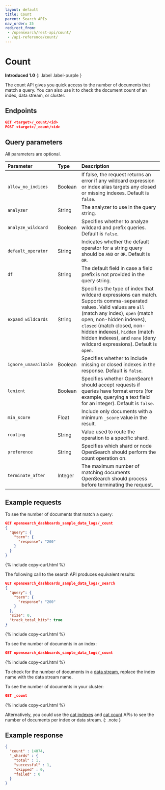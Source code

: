 ```yaml
---
layout: default
title: Count
parent: Search APIs
nav_order: 35
redirect_from:
 - /opensearch/rest-api/count/
 - /api-reference/count/
---
```


# Count
**Introduced 1.0**
{: .label .label-purple }

The count API gives you quick access to the number of documents that match a query.
You can also use it to check the document count of an index, data stream, or cluster.


## Endpoints

```json
GET <target>/_count/<id>
POST <target>/_count/<id>
```


## Query parameters

All parameters are optional.

Parameter | Type | Description
:--- | :--- | :---
`allow_no_indices` | Boolean | If false, the request returns an error if any wildcard expression or index alias targets any closed or missing indexes. Default is `false`.
`analyzer` | String | The analyzer to use in the query string.
`analyze_wildcard` | Boolean | Specifies whether to analyze wildcard and prefix queries. Default is `false`.
`default_operator` | String | Indicates whether the default operator for a string query should be `AND` or `OR`. Default is `OR`.
`df` | String | The default field in case a field prefix is not provided in the query string.
`expand_wildcards` | String | Specifies the type of index that wildcard expressions can match. Supports comma-separated values. Valid values are `all` (match any index), `open` (match open, non-hidden indexes), `closed` (match closed, non-hidden indexes), `hidden` (match hidden indexes), and `none` (deny wildcard expressions). Default is `open`.
`ignore_unavailable` | Boolean | Specifies whether to include missing or closed indexes in the response. Default is `false`.
`lenient` | Boolean | Specifies whether OpenSearch should accept requests if queries have format errors (for example, querying a text field for an integer). Default is `false`.
`min_score` | Float |	Include only documents with a minimum `_score` value in the result.
`routing` | String | Value used to route the operation to a specific shard.
`preference` | String | Specifies which shard or node OpenSearch should perform the count operation on.
`terminate_after` | Integer | The maximum number of matching documents OpenSearch should process before terminating the request.

## Example requests

To see the number of documents that match a query:

```json
GET opensearch_dashboards_sample_data_logs/_count
{
  "query": {
    "term": {
      "response": "200"
    }
  }
}
```
{% include copy-curl.html %}

The following call to the search API produces equivalent results:

```json
GET opensearch_dashboards_sample_data_logs/_search
{
  "query": {
    "term": {
      "response": "200"
    }
  },
  "size": 0,
  "track_total_hits": true
}
```
{% include copy-curl.html %}

To see the number of documents in an index:

```json
GET opensearch_dashboards_sample_data_logs/_count
```
{% include copy-curl.html %}

To check for the number of documents in a [data stream]({{site.url}}{{site.baseurl}}/opensearch/data-streams/), replace the index name with the data stream name.

To see the number of documents in your cluster:

```json
GET _count
```
{% include copy-curl.html %}

Alternatively, you could use the [cat indexes]({{site.url}}{{site.baseurl}}/api-reference/cat/cat-indices/) and [cat count]({{site.url}}{{site.baseurl}}/api-reference/cat/cat-count/) APIs to see the number of documents per index or data stream.
{: .note }

## Example response

```json
{
  "count" : 14074,
  "_shards" : {
    "total" : 1,
    "successful" : 1,
    "skipped" : 0,
    "failed" : 0
  }
}
```
